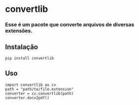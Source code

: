 convertlib
========

### Esse é um pacote que converte arquivos de diversas extensões.


## Instalação
    pip install convertlib

## Uso
```
import convertlib as cv
path = "path/to/file.extension"
converter = cv.convertlib(path)
converter.docx2pdf()
```